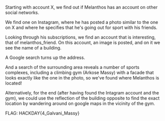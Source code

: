 Starting with account X, we find out if Melanthos has an account on other social networks. 

We find one on Instagram, where he has posted a photo similar to the one on X and where he specifies that he's going out for sport with his friends. 

Looking through his subscriptions, we find an account that is interesting, that of melanthos_friend. On this account, an image is posted, and on it we see the name of a building. 

A Google search turns up the address. 

And a search of the surrounding area reveals a number of sports complexes, including a climbing gym (Arkose Massy) with a facade that looks exactly like the one in the photo, so we've found where Melanthos is located!

Alternatively, for the end (after having found the Intagram account and the gym), we could use the reflection of the building opposite to find the exact location by wandering around on google maps in the vicinity of the gym.

FLAG:
HACKDAY{4_Galvani_Massy}
